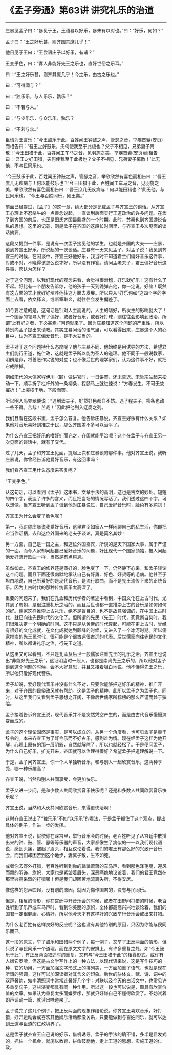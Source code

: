 # 《孟子旁通》第63讲 讲究礼乐的治道

------

庄暴见孟子曰：“暴见于王，王语暴以好乐，暴未有以对也。”曰：“好乐，何如？”

孟子曰：“王之好乐甚，则齐国其庶几乎！”

他日见于王曰：“王尝语庄子以好乐，有诸？”

王变乎色，曰：“寡人非能好先王之乐也，直好世俗之乐耳。”

曰：“王之好乐甚，则齐其庶几乎！今之乐，由古之乐也。”

曰：“可得闻与？”

曰：“独乐乐，与人乐乐，孰乐？”

曰：“不若与人。”

曰：“与少乐乐，与众乐乐，孰乐？

曰：“不若与众。”

臣请为王言乐：“今王鼓乐于此，百姓闻王钟鼓之声，管瑟之音，举疾首蹙(安页)而相告曰：‘吾王之好鼓乐，夫何使我至于此极也？父子不相见，兄弟妻子离散！’今王田猎于此，百姓闻工车马之音，见羽旄之美，举疾首蹙(安页)而相告曰：‘吾王之好田猎，夫何使我至于此极也？父子不相见，兄弟妻子离散！’此无他，不与民同乐也。

“今王鼓乐于此，百姓闻王钟鼓之声，管瑟之音，举欣欣然有喜色而相告曰：“吾王庶几无疾病与！何以能鼓乐也？’今王田猎于此，百姓闻工车马之音，见羽旄之美，举欣欣然有喜色而相告曰：‘吾王庶几无疾病与！何以能田猎也？’此无他，与民同乐也。
“今王与百姓同乐，刚王矣。”

前面已经提过，《孟子》的这一章，绝大部分是记载孟子与齐宣王的谈话。从齐宣王心理上不忍杀牛的一点善念说起，一直谈到后面实行王道政治的许多问题。在孟子到齐国的前后，也正是田氏齐国最鼎盛的一个时期。此时，苏秦也到齐国游说合纵的思想。这里的记载，则是孟子在齐国的这段长时间里，与齐宣王多次见面的谈话摘要。

这段又提到一件事，是说有一次孟子接见他的学生，也就是齐国的大夫——庄暴，谈到齐宣王好乐，所说起的一次谈话。庄暴有一天来见孟子，对孟子说：我见到齐宣王的时候，在闲谈中，齐宣王好他好乐，我当时不知道君主们偏好音乐这件事，对或不对，不晓得该怎么说才好，所以没有作答。请问孟老夫子，君王偏好音乐这件事，您认为怎样？

对于这个问题，以我们现代的观念来看，会觉得很滑稽，好乐就好乐！这有什么了不起。好比有一个朋友告诉你，他的孩子一天到晚弹吉他，你一定说，好嘛！既然有这方面的天才就好好培养他往这方面去发展。所以只从“好乐何如”这四个字的字面上去看，依文释义，或断章取义，就往往会发生偏差了。

如今要注意的是，这句话是针对人主而说的，人主的嗜好，所发生的影响就大了！一个国家的领导人有了偏好，或者好音乐，或者好打球，则往往会影响到政治，所谓“上有好之者，下必甚焉。”问题就来了。因为庄暴知道这个问题的严重性，所以特别向孟子提出来请教。其实庄暴问话的语气里，可以看得出来，庄暴这个人的心目中，认为齐宣王偏爱音乐，是不大妥当的。

孟子对于这个问题持什么态度呢？他与庄暴不同，他始终是用诱导的方法，希望君主们能行王道，施仁政，这就是孟子所以能为圣人的道理。他不同于一般说教家，明辨是非，将善恶作尖锐的对立；也不像后世的理学家们，认为这件事不好，就把它戒除掉。

例如宋代的大儒家程伊川（颐）做讲官时，一日讲罢，还未告退。宋哲宗站起来松动一下，顺手折了栏杆外的一条柳条，程颐马上就进谏说：“方春发生，不可无故摧折！”上掷枝于地，下殿而罢。

所以明人冯梦龙便说：“遇到孟夫子，好货好色都自不妨。遇了程夫子，柳条也动一些不得。苦哉！苦哉！”因此把他列入迂腐之列。

我们且看在这段书里，孟子怎么答复。他告诉庄暴说，齐宣王好乐有什么关系？如果他对音乐喜好到推之于民，那么齐国差不多可以治平了。

为什么齐宣王把好乐的嗜好扩而充之，齐国就能平治呢？这个在孟子与齐宣王另一次见面的谈话中，就有了交代。

过了几天，孟子和齐宣王见面，提起上次和庄暴谈的那件事。他对齐宣王说，我听庄暴说，你曾经告诉他爱好音乐，有这回事吗？

我们看齐宣王用什么态度来答复呢？

“王变乎色。”

从这句话，可以看到《孟子》这本书，文章手法的高明，这也是古文的妙处。短短的四个字，表达了许多的含义，而且把当场的情况写活了。我们透过这四个字，可以想像，当齐宣王听到孟子谈到他对庄暴说过，自己爱好音乐时，脸色有多尴尬！

齐宣王为什么会变了脸色呢？

第一，我对你庄暴说我爱好音乐，这里君臣如家人一样闲聊自己的私生活，你却把它当作话柄，去和这位外国来的老夫子谈论，真是莫名其妙！

另一方面，自己是一国之主，和这位外国嘉宾，所谈的是天下国家大事，属于严谨的一面。而今人家却问起自己爱好音乐的问题，好比现代一个国家领袖，被人问起他爱好流行歌曲一样，当然是有点尴尬。

虽然如此，齐宣王的修养还是蛮好的，脸色变了一下，仍然静下心来，和孟子谈论这个问题。而且下面还很幽默地承认自己有好勇、好色、好货等的毛病。他甚至于坦白地说，自己所爱好的是现代音乐，是流行歌曲，而不是先王流传下来的正统音乐。因为上古时代的那种传统音乐太高深了。

重要的问题来了，我们在孔孟和历代学者的著述中看到，中国文化在上古时代，尤其到了周朝，是很注重礼乐之治的。而且后世也都一直推崇上古的音乐是如何如何的好。儒家这样推崇上古礼乐，绝不是盲目的，也不是故意强调的，在中国上古时代，就已向往先民时代的文化了。但所谓的先民（先王）时代，究竟断自何时，我们很难决定一个明确的时间。这不只是从黄帝的时代算起，可能在更上古时，曾经有很好的文化成就，在文化成就达到颠峰的时候，又进入了一个冰河时期。所以儒家推崇的先王民时代，很可能是个很古远很古远的代表。后世儒家向往先民的文化精神，所以都讲礼乐之治，行先王之道。

从这里又可以看到，不只是孔孟及后世一般儒家注重先王的礼乐之治，齐宣王也说出“非能好先王之乐”，这证明当时一般人，也都是崇尚先王之乐的，所以他对孟子谈到这个问题的时候，会不大好意思，并且又接着坦白地说，他不懂得先王之乐，所以他只爱好现代音乐。

孟子却说，爱好现代音乐并没有什么不对，只要你能够把这好乐的精神，推广开来，对于齐国的民俗政风就有帮助。这是孟子的精神，此所以孟子之为孟子也。同时，从这里我们又看到孟子思想之开阔，不像后世儒家所标榜的那么严谨而趋于狭隘。

孟子接着告诉齐宣王说，现代音乐并不是突然凭空产生的，而是由古代音乐慢慢演变而成的。

孟子的这个理论固然是事实，是可以成立的，从另一个角度看，也可见孟子是善于辞令的。本来齐宣王为了好今乐而不好古乐，感到难为情。现在经孟子这样为他开解，心理上原有的那一层阴影，自然就解除了，所以也就轻松了。于是便问孟子，为什么自己好乐，扩充开来，齐国就可以治理得很好？希望孟子把道理解说一下。

于是，孟子问齐宣王，你一个人单独听音乐，和与别人一起欣赏音乐，这两种享受，哪一种乐趣高？

齐宣王说，当然和别人共同享受，会更加快乐。

孟子又进一步问，是和少数人共同欣赏音乐快乐呢？还是和多数人共同欣赏音乐快乐呢？

齐宣王说，当然和大伙共同欣赏音乐，来得更快活啊！

这时齐宣王说出了“独乐乐”不如“众乐乐”的看法，于是孟子抓住了这个观点，提出具体的例子，作进一步的发挥。

他对齐宣王说，假使你在深宫里，举行音乐会的时候，老百姓听见了从宫廷中散播出来的钟、鼓、管、瑟等等乐器的声音，大家都像生了病似的——以我们现代语说，感到头痛，皱起了眉头，相互议论着说，我们的君王有那么好的兴致开音乐会，而我们却困苦到这个地步，妻离子散，生不如死。

或者你去野外打猎，老百姓听到到你的辚辚萧萧的车马声，看到那色泽艳丽，迎风而舞的羽饰、旗帜，大家也是紧皱着眉头，深恶痛绝地议论着，我们的君王竟然在那里兴高采烈的打猎哪！但是我们却困苦地流离失所，不得安居。

像这样的怨声四起，没有别的原因，就因为你作国君的，没有与民同乐。

但是，相反的情形，你在宫廷中开音乐会的时候，或者在田野间打猎的时候，老百姓听到了乐声或车马声时，看到你美丽的旗帜，全体都高高兴兴地谈论着，我们的国君一定很健康，心情好，所以他今天才有这样好的兴致举行音乐会或出来打猎。

为什么老百姓有这样良好的反应呢？这也没有其他特别的原因，只因为你能与民同乐而已。

这一段的原文，举了鼓乐和田猎两个例子，每一例子，又举了正反两面的情形，但只说了与民同乐一个道理。而在原文文字的安排上，有许多重复之处，如“今王鼓乐于此”，有正反两面叙述时的重复，又有与“今王田猎于此”的相叠形式。或许有人嫌它罗嗦，但这是古文学写作上的一种方法，以现代语来说，这是写作技巧的一种，它的功用，一方面加强文字形式上的排列美，一方面加重了语气，也就是现在所谓的强调，这样可以加深读者对其含义的印象。后世的骈体文、赋、诗、词中的双声叠韵，如李清照词中常常连叠好几个字；对联以及今天的白话文中，也常见许多重复句子，这些演变都具有同一种作用。所以这一段也可以说是，颇具有欣赏价值的文章。如果认为重复太多而嫌罗嗦，那就只好嫌自己不懂得欣赏了。不妨试着朗声读诵一篇，就读出味道来了。

孟子说完了这几个例子，把正反两面的现象作结论说，你齐宣王喜欢音乐，好打猎，好开运动会或喜欢其他娱乐活动都没关系，只要能做到与百姓同乐，就可以达到王道与臣道的仁政境界了。

这是孟子就齐宣王自己说的好乐，借机诱导。孟子的手法的确不错，多半是启发式的，抓住一个机会，就施以教育，拼命鼓励他，走上王道的思想，实施王道的仁政。

